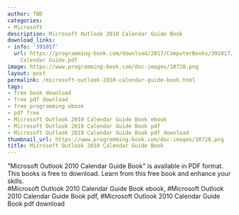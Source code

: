 ```yaml
---
author: TBD
categories:
- Microsoft
description: Microsoft Outlook 2010 Calendar Guide Book
download_links:
- info: '391017'
  url: https://programming-book.com/download/2017/ComputerBooks/391017/Microsoft Outlook  2010
    Calendar Guide.pdf
image: https://www.programming-book.com/doc-images/10728.png
layout: post
permalink: /microsoft-outlook-2010-calendar-guide-book.html
tags:
- free book download
- free pdf download
- free programming ebook
- pdf free
- Microsoft Outlook 2010 Calendar Guide Book ebook
- Microsoft Outlook 2010 Calendar Guide Book pdf
- Microsoft Outlook 2010 Calendar Guide Book pdf download
thumbnail_url: https://www.programming-book.com/doc-images/10728.png
title: Microsoft Outlook 2010 Calendar Guide Book
---
```


 
<div class="item-desc text-justify">
  "Microsoft Outlook 2010 Calendar Guide Book" is available in PDF format. This books is free to download. Learn from this free book and enhance your skills.
  <br>
  #Microsoft Outlook 2010 Calendar Guide Book ebook, #Microsoft Outlook 2010 Calendar Guide Book pdf, #Microsoft Outlook 2010 Calendar Guide Book pdf download
</div>